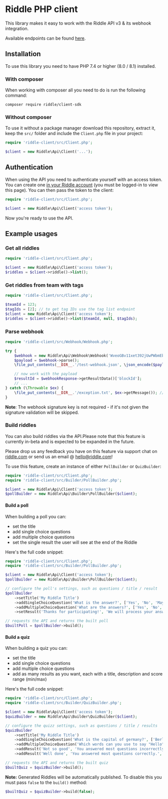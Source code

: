 # Riddle PHP client

This library makes it easy to work with the Riddle API v3 & its webhook integration.

Available endpoints can be found [here](https://www.riddle.com/creator/v3/docs).

## Installation

To use this library you need to have PHP 7.4 or higher (8.0 / 8.1) installed.

### With composer

When working with composer all you need to do is run the following command:

```
composer require riddle/client-sdk
```

### Without composer

To use it without a package manager download this repository, extract it, keep the `src/` folder and include the `Client.php` file in your project:

```php
require 'riddle-client/src/Client.php';

$client = new Riddle\Api\Client('...');
```

## Authentication

When using the API you need to authenticate yourself with an access token. You can create one [in your Riddle account](https://www.riddle.com/creator/account/access-token/) (you must be logged-in to view this page).
You can then pass the token to the client:

```php
require 'riddle-client/src/Client.php';

$client = new Riddle\Api\Client('access token');
```

Now you're ready to use the API.

## Example usages

### Get all riddles

```php
require 'riddle-client/src/Client.php';

$client = new Riddle\Api\Client('access token');
$riddles = $client->riddle()->list();
```

### Get riddles from team with tags

```php
require 'riddle-client/src/Client.php';

$teamId = 123;
$tagIds = [2]; // to get tag IDs use the tag list endpoint
$client = new Riddle\Api\Client('access token');
$riddles = $client->riddle()->list($teamId, null, $tagIds);
```

### Parse webhook

```php
require 'riddle-client/src/Webhook/Webhook.php';

try {
    $webhook = new Riddle\Api\Webhook\Webhook('WveoGBv11xet392jUwPWbmEbicUn13zR');
    $payload = $webhook->parse();
    \file_put_contents(__DIR__.'/test-webhook.json', \json_encode($payload->getPayload())); // log the webhook payload

    // now work with the payload
    $resultId = $webhookResponse->getResultData()['blockId'];
    // ...
} catch (\Throwable $ex) {
    \file_put_contents(__DIR__.'/exception.txt', $ex->getMessage()); // write to a log file in case of an exception
}
```

**Note**: The webhook signature key is not required - if it's not given the signature validation will be skipped.


### Build riddles

You can also build riddles via the API.Please note that this feature is currently in-beta and is expected to be expanded in the future.

Please drop us any feedback you have on this feature via support chat on [riddle.com](https://www.riddle.com) or send us an email @ [hello@riddle.com](mailto:hello@riddle.com)!


To use this feature, create an instance of either `PollBuilder` or `QuizBuilder`:

```php
require 'riddle-client/src/Client.php';
require 'riddle-client/src/Builder/PollBuilder.php';

$client = new Riddle\Api\Client('access token');
$pollBuilder = new Riddle\Api\Builder\PollBuilder($client);
```

#### Build a poll

When building a poll you can:
- set the title
- add single choice questions
- add multiple choice questions
- set the single result the user will see at the end of the Riddle

Here's the full code snippet:

```php
require 'riddle-client/src/Client.php';
require 'riddle-client/src/Builder/PollBuilder.php';

$client = new Riddle\Api\Client('access token');
$pollBuilder = new Riddle\Api\Builder\PollBuilder($client);

// configure the poll's settings, such as questions / title / result
$pollBuilder
    ->setTitle('My Riddle Title')
    ->addSingleChoiceQuestion('What is the answer?', ['Yes', 'No', 'Maybe'])
    ->addMultipleChoiceQuestion('What are the answers?', ['Yes', 'No', 'Maybe'])
    ->setResult('Thanks for participating!', 'We will process your answers accordingly.');

// requests the API and returns the built poll
$builtPoll = $pollBuilder->build();
```

#### Build a quiz

When building a quiz you can:
- set the title
- add single choice questions
- add multiple choice questions
- add as many results as you want, each with a title, description and score range (min/max)

Here's the full code snippet:

```php
require 'riddle-client/src/Client.php';
require 'riddle-client/src/Builder/QuizBuilder.php';

$client = new Riddle\Api\Client('access token');
$quizBuilder = new Riddle\Api\Builder\QuizBuilder($client);

// configure the quizz settings, such as questions / title / results
$quizBuilder
    ->setTitle('My Riddle Title')
    ->addSingleChoiceQuestion('What is the capital of germany?', ['Berlin' => true, 'Munich' => false, 'Hamburg' => false])
    ->addMultipleChoiceQuestion('Which words can you use to say "Hello" in German?', ['Hallo' => true, 'Ciao' => false, 'Guten Tag' => true])
    ->addResult('Not so good', 'You answered most questions incorrectly.', 0, 50)
    ->addResult('Well done', 'You answered most questions correctly.', 51, 100);

// requests the API and returns the built quiz
$builtQuiz = $quizBuilder->build();
```

**Note:** Generated Riddles will be automatically published. To disable this you must pass `false` to the `build()` method:

```php
$builtQuiz = $quizBuilder->build(false);
```